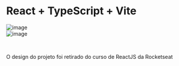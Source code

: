 # React + TypeScript + Vite

![image](https://github.com/kauan2812/dt-money/assets/57874837/4141ea06-54f6-4e39-8008-d11b28e94f96)
<br />
![image](https://github.com/kauan2812/dt-money/assets/57874837/4b7b19c2-9c95-4ab0-960a-b781df24a217)

<br />




O design do projeto foi retirado do curso de ReactJS da Rocketseat

